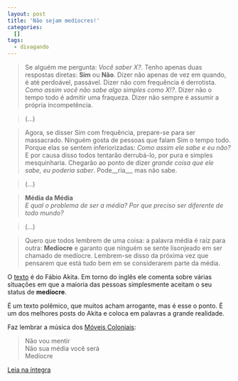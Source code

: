 ```yaml
--- 
layout: post
title: 'Não sejam medíocres!'
categories: 
  []
tags:
  - divagando
---
```



>Se alguém me pergunta: _Você saber X?_. Tenho apenas duas respostas diretas: __Sim__ ou __Não__. Dizer não apenas de vez em quando, é até perdoável, passável. Dizer não com frequência é derrotista. _Como assim você não sabe algo simples como X!?_. Dizer não o tempo todo é admitir uma fraqueza. Dizer não sempre é assumir a própria incompetência.   

>(...)   

>Agora, se disser Sim com frequência, prepare-se para ser massacrado. Ninguém gosta de pessoas que falam Sim o tempo todo. Porque elas se sentem inferiorizadas: _Como assim ele sabe e eu não?_ E por causa disso todos tentarão derrubá-lo, por pura e simples mesquinharia. Chegarão ao ponto de dizer _grande coisa que ele sabe, eu poderia saber_. Pode__ria__, mas não sabe.   

>(...)   

>__Média da Média__   
_E qual o problema de ser a média? Por que preciso ser diferente de todo mundo?_   

>(...)   

>Quero que todos lembrem de uma coisa: a palavra média é raíz para outra: __Medíocre__ e garanto que ninguém se sente lisonjeado em ser chamado de medíocre. Lembrem-se disso da próxima vez que pensarem que está tudo bem em se considerarem parte da média.

O [texto][texto] é do Fábio Akita. Em torno do inglês ele comenta sobre várias situações em que a maioria das pessoas simplesmente aceitam o seu status de __medíocre__.

É um texto polêmico, que muitos acham arrogante, mas é esse o ponto. É um dos melhores posts do Akita e coloca em palavras a grande realidade.

Faz lembrar a música dos [Móveis Coloniais][moveis]:

> Não vou mentir    
Não sua média você será    
Medíocre

[Leia na íntegra][texto]

[moveis]: http://www.moveiscoloniaisdeacaju.com.br/musica/cd_idem/esquilo_nao_samba.php
[texto]: http://akitaonrails.com/articles/2007/04/14/off-topic-seja-arrogante

